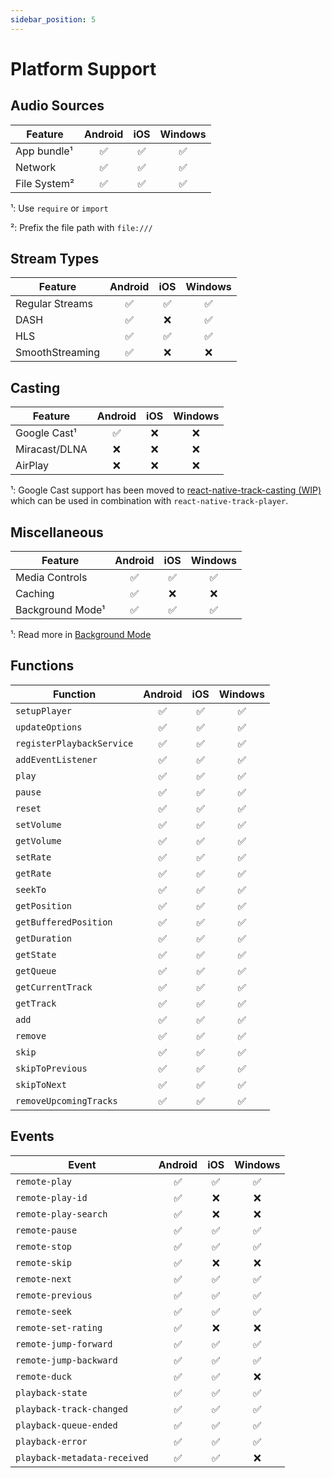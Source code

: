 ```yaml
---
sidebar_position: 5
---
```


# Platform Support

## Audio Sources

| Feature      | Android | iOS | Windows |
| ------------ | :-----: | :-: | :-----: |
| App bundle¹  |   ✅    | ✅  |   ✅    |
| Network      |   ✅    | ✅  |   ✅    |
| File System² |   ✅    | ✅  |   ✅    |

¹: Use `require` or `import`

²: Prefix the file path with `file:///`

## Stream Types

| Feature         | Android | iOS | Windows |
| --------------- | :-----: | :-: | :-----: |
| Regular Streams |   ✅    | ✅  |   ✅    |
| DASH            |   ✅    | ❌  |   ✅    |
| HLS             |   ✅    | ✅  |   ✅    |
| SmoothStreaming |   ✅    | ❌  |   ❌    |

## Casting

| Feature       | Android | iOS | Windows |
| ------------- | :-----: | :-: | :-----: |
| Google Cast¹  |   ✅    | ❌  |   ❌    |
| Miracast/DLNA |   ❌    | ❌  |   ❌    |
| AirPlay       |   ❌    | ❌  |   ❌    |

¹: Google Cast support has been moved to [react-native-track-casting (WIP)](https://github.com/react-native-kit/react-native-track-casting) which can be used in combination with `react-native-track-player`.

## Miscellaneous

| Feature          | Android | iOS | Windows |
| ---------------- | :-----: | :-: | :-----: |
| Media Controls   |   ✅    | ✅  |   ✅    |
| Caching          |   ✅    | ❌  |   ❌    |
| Background Mode¹ |   ✅    | ✅  |   ✅    |

¹: Read more in [Background Mode](./background-mode.md)

## Functions

| Function                  | Android | iOS | Windows |
| ------------------------- | :-----: | :-: | :-----: |
| `setupPlayer`             |   ✅    | ✅  |   ✅    |
| `updateOptions`           |   ✅    | ✅  |   ✅    |
| `registerPlaybackService` |   ✅    | ✅  |   ✅    |
| `addEventListener`        |   ✅    | ✅  |   ✅    |
| `play`                    |   ✅    | ✅  |   ✅    |
| `pause`                   |   ✅    | ✅  |   ✅    |
| `reset`                   |   ✅    | ✅  |   ✅    |
| `setVolume`               |   ✅    | ✅  |   ✅    |
| `getVolume`               |   ✅    | ✅  |   ✅    |
| `setRate`                 |   ✅    | ✅  |   ✅    |
| `getRate`                 |   ✅    | ✅  |   ✅    |
| `seekTo`                  |   ✅    | ✅  |   ✅    |
| `getPosition`             |   ✅    | ✅  |   ✅    |
| `getBufferedPosition`     |   ✅    | ✅  |   ✅    |
| `getDuration`             |   ✅    | ✅  |   ✅    |
| `getState`                |   ✅    | ✅  |   ✅    |
| `getQueue`                |   ✅    | ✅  |   ✅    |
| `getCurrentTrack`         |   ✅    | ✅  |   ✅    |
| `getTrack`                |   ✅    | ✅  |   ✅    |
| `add`                     |   ✅    | ✅  |   ✅    |
| `remove`                  |   ✅    | ✅  |   ✅    |
| `skip`                    |   ✅    | ✅  |   ✅    |
| `skipToPrevious`          |   ✅    | ✅  |   ✅    |
| `skipToNext`              |   ✅    | ✅  |   ✅    |
| `removeUpcomingTracks`    |   ✅    | ✅  |   ✅    |

## Events

| Event                        | Android | iOS | Windows |
| ---------------------------- | :-----: | :-: | :-----: |
| `remote-play`                |   ✅    | ✅  |   ✅    |
| `remote-play-id`             |   ✅    | ❌  |   ❌    |
| `remote-play-search`         |   ✅    | ❌  |   ❌    |
| `remote-pause`               |   ✅    | ✅  |   ✅    |
| `remote-stop`                |   ✅    | ✅  |   ✅    |
| `remote-skip`                |   ✅    | ❌  |   ❌    |
| `remote-next`                |   ✅    | ✅  |   ✅    |
| `remote-previous`            |   ✅    | ✅  |   ✅    |
| `remote-seek`                |   ✅    | ✅  |   ✅    |
| `remote-set-rating`          |   ✅    | ❌  |   ❌    |
| `remote-jump-forward`        |   ✅    | ✅  |   ✅    |
| `remote-jump-backward`       |   ✅    | ✅  |   ✅    |
| `remote-duck`                |   ✅    | ✅  |   ❌    |
| `playback-state`             |   ✅    | ✅  |   ✅    |
| `playback-track-changed`     |   ✅    | ✅  |   ✅    |
| `playback-queue-ended`       |   ✅    | ✅  |   ✅    |
| `playback-error`             |   ✅    | ✅  |   ✅    |
| `playback-metadata-received` |   ✅    | ✅  |   ❌    |
